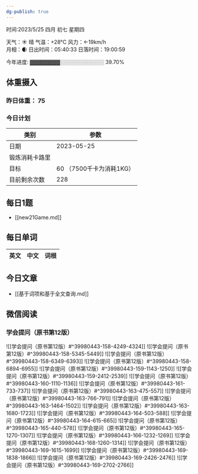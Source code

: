 ```yaml
---
dg-publish: true
---
```



时间:2023/5/25 四月 初七 星期四

天气：☀️   晴 气温：+28°C 风力：←19km/h  
月相：🌒 日出时间：05:40:33 日落时间：19:00:59

今年进度: ▓▓▓▓▓▓▓▓░░░░░░░░░░░░ 39.70%

## 体重摄入

### 昨日体重： 75

### 今日计划

| 类别           | 参数                    |
| -------------- | ----------------------- |
| 日期           | 2023-05-25               |
| 锻炼消耗卡路里 | |
| 目标           | 60      （7500千卡为消耗1KG）                |
| 目前剩余次数               | 228                          |


## 每日1题

- [[new21Game.md]]


## 每日单词

| 英文       | 中文       |词根|
| ---------- | ---------- | ---|


## 今日文章

- [[基于词项和基于全文查询.md]]



## 微信阅读

<!-- start of weread -->

### 学会提问（原书第12版）
![[学会提问（原书第12版）#^39980443-158-4249-4324]]
![[学会提问（原书第12版）#^39980443-158-5345-5449]]
![[学会提问（原书第12版）#^39980443-158-6349-6393]]
![[学会提问（原书第12版）#^39980443-158-6894-6955]]
![[学会提问（原书第12版）#^39980443-159-1143-1250]]
![[学会提问（原书第12版）#^39980443-159-2412-2539]]
![[学会提问（原书第12版）#^39980443-160-1110-1136]]
![[学会提问（原书第12版）#^39980443-161-733-737]]
![[学会提问（原书第12版）#^39980443-163-475-557]]
![[学会提问（原书第12版）#^39980443-163-766-791]]
![[学会提问（原书第12版）#^39980443-163-1464-1502]]
![[学会提问（原书第12版）#^39980443-163-1680-1723]]
![[学会提问（原书第12版）#^39980443-164-503-588]]
![[学会提问（原书第12版）#^39980443-164-615-665]]
![[学会提问（原书第12版）#^39980443-165-440-578]]
![[学会提问（原书第12版）#^39980443-165-1270-1307]]
![[学会提问（原书第12版）#^39980443-166-1232-1269]]
![[学会提问（原书第12版）#^39980443-168-1260-1314]]
![[学会提问（原书第12版）#^39980443-169-1615-1699]]
![[学会提问（原书第12版）#^39980443-169-1838-1866]]
![[学会提问（原书第12版）#^39980443-169-2426-2476]]
![[学会提问（原书第12版）#^39980443-169-2702-2766]]

<!-- end of weread -->
